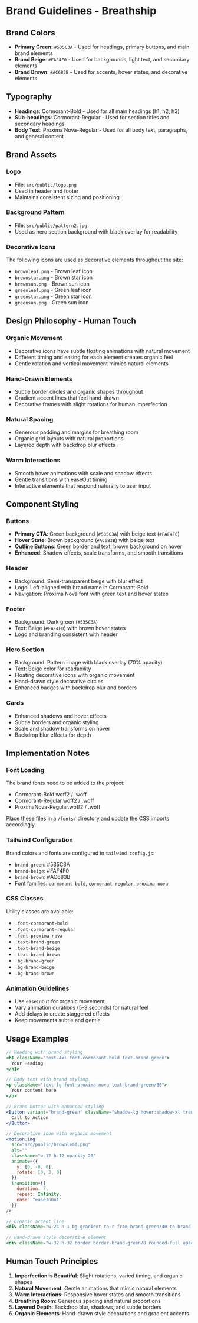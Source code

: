# Brand Guidelines - Breathship

## Brand Colors

- **Primary Green**: `#535C3A` - Used for headings, primary buttons, and main brand elements
- **Brand Beige**: `#FAF4F0` - Used for backgrounds, light text, and secondary elements
- **Brand Brown**: `#AC683B` - Used for accents, hover states, and decorative elements

## Typography

- **Headings**: Cormorant-Bold - Used for all main headings (h1, h2, h3)
- **Sub-headings**: Cormorant-Regular - Used for section titles and secondary headings
- **Body Text**: Proxima Nova-Regular - Used for all body text, paragraphs, and general content

## Brand Assets

### Logo
- File: `src/public/logo.png`
- Used in header and footer
- Maintains consistent sizing and positioning

### Background Pattern
- File: `src/public/pattern2.jpg`
- Used as hero section background with black overlay for readability

### Decorative Icons
The following icons are used as decorative elements throughout the site:
- `brownleaf.png` - Brown leaf icon
- `brownstar.png` - Brown star icon  
- `brownsun.png` - Brown sun icon
- `greenleaf.png` - Green leaf icon
- `greenstar.png` - Green star icon
- `greensun.png` - Green sun icon

## Design Philosophy - Human Touch

### Organic Movement
- Decorative icons have subtle floating animations with natural movement
- Different timing and easing for each element creates organic feel
- Gentle rotation and vertical movement mimics natural elements

### Hand-Drawn Elements
- Subtle border circles and organic shapes throughout
- Gradient accent lines that feel hand-drawn
- Decorative frames with slight rotations for human imperfection

### Natural Spacing
- Generous padding and margins for breathing room
- Organic grid layouts with natural proportions
- Layered depth with backdrop blur effects

### Warm Interactions
- Smooth hover animations with scale and shadow effects
- Gentle transitions with easeOut timing
- Interactive elements that respond naturally to user input

## Component Styling

### Buttons
- **Primary CTA**: Green background (`#535C3A`) with beige text (`#FAF4F0`)
- **Hover State**: Brown background (`#AC683B`) with beige text
- **Outline Buttons**: Green border and text, brown background on hover
- **Enhanced**: Shadow effects, scale transforms, and smooth transitions

### Header
- Background: Semi-transparent beige with blur effect
- Logo: Left-aligned with brand name in Cormorant-Bold
- Navigation: Proxima Nova font with green text and hover states

### Footer
- Background: Dark green (`#535C3A`)
- Text: Beige (`#FAF4F0`) with brown hover states
- Logo and branding consistent with header

### Hero Section
- Background: Pattern image with black overlay (70% opacity)
- Text: Beige color for readability
- Floating decorative icons with organic movement
- Hand-drawn style decorative circles
- Enhanced badges with backdrop blur and borders

### Cards
- Enhanced shadows and hover effects
- Subtle borders and organic styling
- Scale and shadow transforms on hover
- Backdrop blur effects for depth

## Implementation Notes

### Font Loading
The brand fonts need to be added to the project:
- Cormorant-Bold.woff2 / .woff
- Cormorant-Regular.woff2 / .woff  
- ProximaNova-Regular.woff2 / .woff

Place these files in a `/fonts/` directory and update the CSS imports accordingly.

### Tailwind Configuration
Brand colors and fonts are configured in `tailwind.config.js`:
- `brand-green`: #535C3A
- `brand-beige`: #FAF4F0
- `brand-brown`: #AC683B
- Font families: `cormorant-bold`, `cormorant-regular`, `proxima-nova`

### CSS Classes
Utility classes are available:
- `.font-cormorant-bold`
- `.font-cormorant-regular`
- `.font-proxima-nova`
- `.text-brand-green`
- `.text-brand-beige`
- `.text-brand-brown`
- `.bg-brand-green`
- `.bg-brand-beige`
- `.bg-brand-brown`

### Animation Guidelines
- Use `easeInOut` for organic movement
- Vary animation durations (5-9 seconds) for natural feel
- Add delays to create staggered effects
- Keep movements subtle and gentle

## Usage Examples

```jsx
// Heading with brand styling
<h1 className="text-4xl font-cormorant-bold text-brand-green">
  Your Heading
</h1>

// Body text with brand styling
<p className="text-lg font-proxima-nova text-brand-green/80">
  Your content here
</p>

// Brand button with enhanced styling
<Button variant="brand-green" className="shadow-lg hover:shadow-xl transform hover:scale-105 transition-all duration-300">
  Call to Action
</Button>

// Decorative icon with organic movement
<motion.img 
  src="src/public/brownleaf.png" 
  alt="" 
  className="w-12 h-12 opacity-20"
  animate={{ 
    y: [0, -8, 0],
    rotate: [0, 3, 0]
  }}
  transition={{ 
    duration: 7, 
    repeat: Infinity, 
    ease: "easeInOut" 
  }}
/>

// Organic accent line
<div className="w-24 h-1 bg-gradient-to-r from-brand-green/40 to-brand-brown/40 rounded-full"></div>

// Hand-drawn style decorative element
<div className="w-32 h-32 border border-brand-green/8 rounded-full opacity-20"></div>
```

## Human Touch Principles

1. **Imperfection is Beautiful**: Slight rotations, varied timing, and organic shapes
2. **Natural Movement**: Gentle animations that mimic natural elements
3. **Warm Interactions**: Responsive hover states and smooth transitions
4. **Breathing Room**: Generous spacing and natural proportions
5. **Layered Depth**: Backdrop blur, shadows, and subtle borders
6. **Organic Elements**: Hand-drawn style decorations and gradient accents
